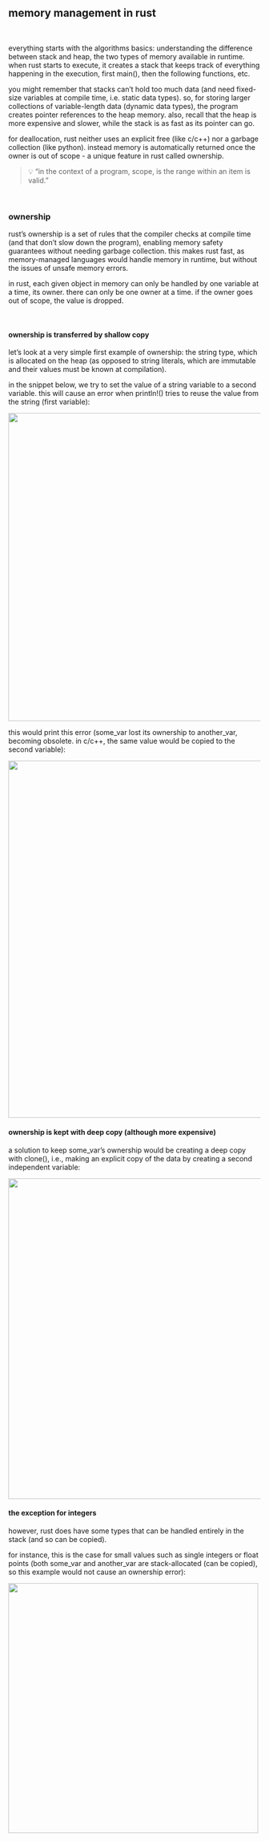 ## memory management in rust

<br>

everything starts with the algorithms basics: understanding the difference between stack and heap, the two types of memory available in runtime. when rust starts to execute, it creates a stack that keeps track of everything happening in the execution, first main(), then the following functions, etc.

you might remember that stacks can’t hold too much data (and need fixed-size variables at compile time, i.e. static data types). so, for storing larger collections of variable-length data (dynamic data types), the program creates pointer references to the heap memory. also, recall that the heap is more expensive and slower, while the stack is as fast as its pointer can go.

for deallocation, rust neither uses an explicit free (like c/c++) nor a garbage collection (like python). instead memory is automatically returned once the owner is out of scope - a unique  feature in rust called ownership.

> 💡 “in the context of a program, scope, is the range within an item is valid.”

<br>



### ownership

rust’s ownership is a set of rules that the compiler checks at compile time (and that don’t slow down the program), enabling memory safety guarantees without needing garbage collection. this makes rust fast, as memory-managed languages would handle memory in runtime, but without the issues of unsafe memory errors.

in rust, each given object in memory can only be handled by one variable at a time, its owner. there can only be one owner at a time. if the owner goes out of scope, the value is dropped.

<br>

#### ownership is transferred by shallow copy

let’s look at a very simple first example of ownership: the string type, which is allocated on the heap (as opposed to string literals, which are immutable and their values must be known at compilation).

in the snippet below, we try to set the value of a string variable to a second variable. this will cause an error when println!() tries to reuse the value from the string (first variable):
  
<img width="615" src="https://user-images.githubusercontent.com/1130416/224515080-ffa0a583-5df8-43ea-955e-79f6d280c1a8.png">

this would print this error (some_var lost its ownership to another_var, becoming obsolete. in c/c++, the same value would be copied to the second variable):

<img width="713" src="https://user-images.githubusercontent.com/1130416/224515091-9b959c5e-191c-42ef-a89f-7770e2f945f8.png">

<br>

#### ownership is kept with deep copy (although more expensive)

a solution to keep some_var’s ownership would be creating a deep copy with clone(), i.e., making an explicit copy of the data by creating a second independent variable:

<img width="640" src="https://user-images.githubusercontent.com/1130416/224515112-35aa0ef1-bc95-4fb8-b742-62862ca093cf.png">


<br>

#### the exception for integers

however, rust does have some types that can be handled entirely in the stack (and so can be copied).

for instance, this is the case for small values such as single integers or float points (both some_var and another_var are stack-allocated (can be copied), so this example would not cause an ownership error):

<img width="499" src="https://user-images.githubusercontent.com/1130416/224515126-707f5c19-ced2-4b87-87e0-f723746ca3f3.png">









